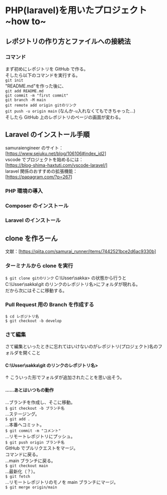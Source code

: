 # PHP(laravel)を用いたプロジェクト ~how to~

## レポジトリの作り方とファイルへの接続法

### コマンド

まず初めにレポジトリを GitHub で作る。  
そしたら以下のコマンドを実行する。  
`git init`  
"README.md"を作った後に、  
`git add README.md`  
`git commit -m "first commit"`  
`git branch -M main`  
`git remote add origin gitのリンク`  
`git push -u origin main` (なんか`-u`入れなくてもできちゃった...)  
そしたら GitHub 上のレポジトリのページの画面が変わる。

## Laravel のインストール手順

samuraiengineer のサイト：  
[https://www.sejuku.net/blog/106106#index_id2]  
vscode でプロジェクトを始めるには：  
[https://blog-shima-haxtuti.com/vscode-laravel/]  
laravel 関係のおすすめの拡張機能：  
[https://papagram.com/?p=267]

### PHP 環境の導入

### Composer のインストール

### Laravel のインストール

## clone を作ろーん

文献：[https://qiita.com/samurai_runner/items/7442521bce2d6ac9330b]

### ターミナルから clone を実行

`$ git clone gitのリンク`
C:\Usser\sakka> の状態から行うと　　
C:\Usser\sakka\git のリンクのレポジトリ名>にフォルダが現れる。  
だから次にはそこに移動する。

### Pull Request 用の Branch を作成する

`$ cd レポジトリ名`  
`$ git checkout -b develop`

### さて編集

さて編集といったときに忘れてはいけないのがレポジトリ(プロジェクト)名のフォルダを開くこと

#### C:\Usser\sakka\git のリンクのレポジトリ名>

↑ こういった形でフォルダが追加されたことを思い出そう。

#### ......あとはいつもの動作

...ブランチを作成し、そこに移動。  
`$ git checkout -b ブランチ名`  
...ステージング。  
`$ git add .`  
...本番へコミット。  
`$ git commit -m "コメント"`  
...リモートレポジトリにプッシュ。  
`$ git push origin ブランチ名`  
GitHub でプルリクエストをマージ。  
コマンドに戻る。  
...main ブランチに戻る。  
`$ git checkout main`  
...最新化（？）。  
`$ git fetch`  
...リモートレポジトリのモノを main ブランチにマージ。  
`$ git merge origin/main`

